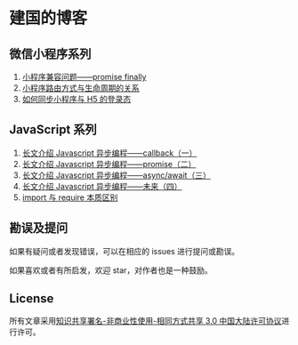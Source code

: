 # 建国的博客

## 微信小程序系列

1. [小程序兼容问题——promise finally](https://github.com/ricksunxxx/blog/issues/1)
2. [小程序路由方式与生命周期的关系](https://github.com/ricksunxxx/blog/issues/2)
3. [如何同步小程序与 H5 的登录态](https://github.com/ricksunxxx/blog/issues/7)

## JavaScript 系列

1. [长文介绍 Javascript 异步编程——callback（一）](https://github.com/ricksunxxx/blog/issues/3)
2. [长文介绍 Javascript 异步编程——promise（二）](https://github.com/ricksunxxx/blog/issues/4)
3. [长文介绍 Javascript 异步编程——async/await（三）](https://github.com/ricksunxxx/blog/issues/5)
4. [长文介绍 Javascript 异步编程——未来（四）](https://github.com/ricksunxxx/blog/issues/6)
5. [import 与 require 本质区别](https://github.com/ricksunxxx/blog/issues/8)

## 勘误及提问

如果有疑问或者发现错误，可以在相应的 issues 进行提问或勘误。

如果喜欢或者有所启发，欢迎 star，对作者也是一种鼓励。

## License

所有文章采用[知识共享署名-非商业性使用-相同方式共享 3.0 中国大陆许可协议](http://creativecommons.org/licenses/by-nc-sa/3.0/cn/)进行许可。
